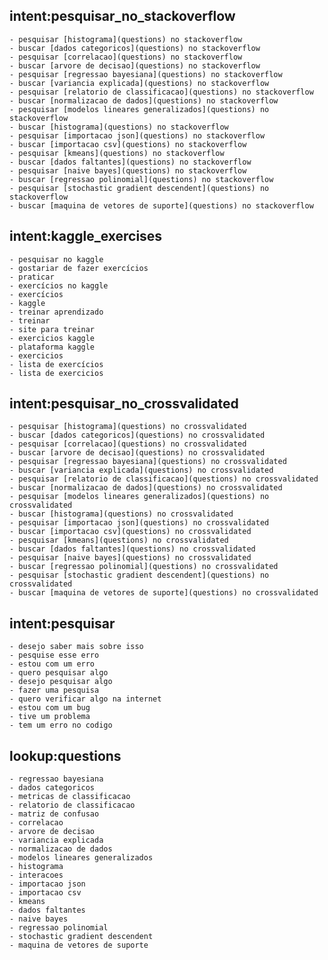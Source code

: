 ## intent:pesquisar_no_stackoverflow
    - pesquisar [histograma](questions) no stackoverflow
    - buscar [dados categoricos](questions) no stackoverflow
    - pesquisar [correlacao](questions) no stackoverflow
    - buscar [arvore de decisao](questions) no stackoverflow
    - pesquisar [regressao bayesiana](questions) no stackoverflow
    - buscar [variancia explicada](questions) no stackoverflow
    - pesquisar [relatorio de classificacao](questions) no stackoverflow
    - buscar [normalizacao de dados](questions) no stackoverflow
    - pesquisar [modelos lineares generalizados](questions) no stackoverflow
    - buscar [histograma](questions) no stackoverflow
    - pesquisar [importacao json](questions) no stackoverflow
    - buscar [importacao csv](questions) no stackoverflow
    - pesquisar [kmeans](questions) no stackoverflow
    - buscar [dados faltantes](questions) no stackoverflow
    - pesquisar [naive bayes](questions) no stackoverflow
    - buscar [regressao polinomial](questions) no stackoverflow
    - pesquisar [stochastic gradient descendent](questions) no stackoverflow
    - buscar [maquina de vetores de suporte](questions) no stackoverflow

## intent:kaggle_exercises
    - pesquisar no kaggle
    - gostariar de fazer exercícios
    - praticar
    - exercícios no kaggle
    - exercícios
    - kaggle
    - treinar aprendizado
    - treinar
    - site para treinar
    - exercicios kaggle
    - plataforma kaggle
    - exercicios 
    - lista de exercícios 
    - lista de exercicios 
    
## intent:pesquisar_no_crossvalidated
    - pesquisar [histograma](questions) no crossvalidated
    - buscar [dados categoricos](questions) no crossvalidated
    - pesquisar [correlacao](questions) no crossvalidated
    - buscar [arvore de decisao](questions) no crossvalidated
    - pesquisar [regressao bayesiana](questions) no crossvalidated
    - buscar [variancia explicada](questions) no crossvalidated
    - pesquisar [relatorio de classificacao](questions) no crossvalidated
    - buscar [normalizacao de dados](questions) no crossvalidated
    - pesquisar [modelos lineares generalizados](questions) no crossvalidated
    - buscar [histograma](questions) no crossvalidated
    - pesquisar [importacao json](questions) no crossvalidated
    - buscar [importacao csv](questions) no crossvalidated
    - pesquisar [kmeans](questions) no crossvalidated
    - buscar [dados faltantes](questions) no crossvalidated
    - pesquisar [naive bayes](questions) no crossvalidated
    - buscar [regressao polinomial](questions) no crossvalidated
    - pesquisar [stochastic gradient descendent](questions) no crossvalidated
    - buscar [maquina de vetores de suporte](questions) no crossvalidated

## intent:pesquisar
    - desejo saber mais sobre isso
    - pesquise esse erro
    - estou com um erro
    - quero pesquisar algo
    - desejo pesquisar algo
    - fazer uma pesquisa
    - quero verificar algo na internet
    - estou com um bug
    - tive um problema
    - tem um erro no codigo

## lookup:questions
    - regressao bayesiana
    - dados categoricos
    - metricas de classificacao
    - relatorio de classificacao
    - matriz de confusao
    - correlacao
    - arvore de decisao
    - variancia explicada
    - normalizacao de dados
    - modelos lineares generalizados
    - histograma
    - interacoes
    - importacao json
    - importacao csv
    - kmeans
    - dados faltantes
    - naive bayes
    - regressao polinomial
    - stochastic gradient descendent
    - maquina de vetores de suporte

